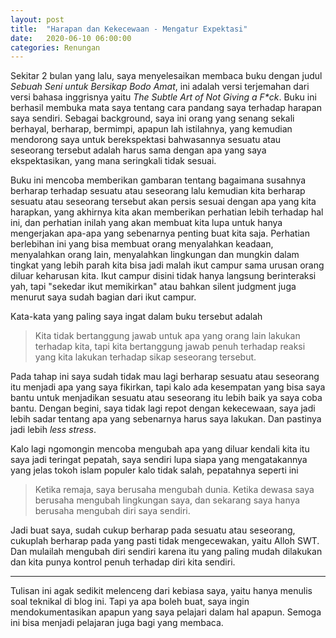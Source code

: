 ```yaml
---
layout: post
title:  "Harapan dan Kekecewaan - Mengatur Expektasi"
date:   2020-06-10 06:00:00
categories: Renungan
---
```


Sekitar 2 bulan yang lalu, saya menyelesaikan membaca buku dengan judul
_Sebuah Seni untuk Bersikap Bodo Amat_, ini adalah versi terjemahan dari versi
bahasa inggrisnya yaitu _The Subtle Art of Not Giving a F*ck_. Buku ini
berhasil membuka mata saya tentang cara pandang saya terhadap harapan saya
sendiri. Sebagai background, saya ini orang yang senang sekali berhayal,
berharap, bermimpi, apapun lah istilahnya, yang kemudian mendorong saya untuk
berekspektasi bahwasannya sesuatu atau seseorang tersebut adalah harus sama
dengan apa yang saya ekspektasikan, yang mana seringkali tidak sesuai.
<!-- readmore -->

Buku ini mencoba memberikan gambaran tentang bagaimana susahnya berharap
terhadap sesuatu atau seseorang lalu kemudian kita berharap sesuatu atau
seseorang tersebut akan persis sesuai dengan apa yang kita harapkan, yang
akhirnya kita akan memberikan perhatian lebih terhadap hal ini, dan perhatian
inilah yang akan membuat kita lupa untuk hanya mengerjakan apa-apa yang
sebenarnya penting buat kita saja. Perhatian berlebihan ini yang bisa membuat
orang menyalahkan keadaan, menyalahkan orang lain, menyalahkan lingkungan dan
mungkin dalam tingkat yang lebih parah kita bisa jadi malah ikut campur sama
urusan orang diluar keharusan kita. Ikut campur disini tidak hanya langsung
berinteraksi yah, tapi "sekedar ikut memikirkan" atau bahkan silent judgment
juga menurut saya sudah bagian dari ikut campur.

Kata-kata yang paling saya ingat dalam buku tersebut adalah

> Kita tidak bertanggung jawab untuk apa yang orang lain lakukan terhadap kita,
> tapi kita bertanggung jawab penuh terhadap reaksi yang kita lakukan terhadap
> sikap seseorang tersebut.

Pada tahap ini saya sudah tidak mau lagi berharap sesuatu atau seseorang
itu menjadi apa yang saya fikirkan, tapi kalo ada kesempatan yang bisa saya
bantu untuk menjadikan sesuatu atau seseorang itu lebih baik ya saya coba
bantu. Dengan begini, saya tidak lagi repot dengan kekecewaan, saya jadi lebih
sadar tentang apa yang sebenarnya harus saya lakukan. Dan pastinya jadi lebih
_less stress_.

Kalo lagi ngomongin mencoba mengubah apa yang diluar kendali kita itu saya
jadi teringat pepatah, saya sendiri lupa siapa yang mengatakannya
yang jelas tokoh islam populer kalo tidak salah, pepatahnya seperti ini

> Ketika remaja, saya berusaha mengubah dunia. Ketika dewasa saya berusaha
> mengubah lingkungan saya, dan sekarang saya hanya berusaha mengubah
> diri saya sendiri.

Jadi buat saya, sudah cukup berharap pada sesuatu atau seseorang, cukuplah
berharap pada yang pasti tidak mengecewakan, yaitu Alloh SWT. Dan mulailah
mengubah diri sendiri karena itu yang paling mudah dilakukan dan kita punya
kontrol penuh terhadap diri kita sendiri.

------------------------------------------------------------------------------

Tulisan ini agak sedikit melenceng dari kebiasa saya, yaitu hanya menulis
soal teknikal di blog ini. Tapi ya apa boleh buat, saya ingin mendokumentasikan
apapun yang saya pelajari dalam hal apapun. Semoga ini bisa menjadi pelajaran
juga bagi yang membaca.

